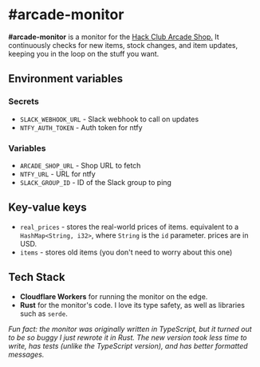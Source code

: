 # \#arcade-monitor

**\#arcade-monitor** is a monitor for the [Hack Club Arcade Shop.](https://hackclub.com/arcade/shop/) It continuously checks for new items, stock changes, and item updates, keeping you in the loop on the stuff you want.

## Environment variables
### Secrets
- `SLACK_WEBHOOK_URL` - Slack webhook to call on updates
- `NTFY_AUTH_TOKEN` - Auth token for ntfy

### Variables
- `ARCADE_SHOP_URL` - Shop URL to fetch
- `NTFY_URL` - URL for ntfy
- `SLACK_GROUP_ID` - ID of the Slack group to ping

## Key-value keys
- `real_prices` - stores the real-world prices of items. equivalent to a `HashMap<String, i32>`, where `String` is the `id` parameter. prices are in USD.
- `items` - stores old items (you don't need to worry about this one)

## Tech Stack
- **Cloudflare Workers** for running the monitor on the edge.
- **Rust** for the monitor's code. I love its type safety, as well as libraries such as `serde`.

_Fun fact: the monitor was originally written in TypeScript, but it turned out to be so buggy I just rewrote it in Rust. The new version took less time to write, has tests (unlike the TypeScript version), and has better formatted messages._
